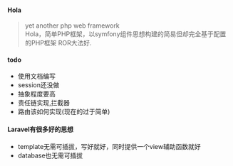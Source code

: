 #### Hola
> yet another php web framework  
> Hola，简单PHP框架，以symfony组件思想构建的简易但却完全基于配置的PHP框架
> ROR大法好.

#### todo
+ 使用文档编写
+ session还没做
+ 抽象程度要高
+ 责任链实现,拦截器
+ 路由该如何实现(现在的过于简单)

#### Laravel有很多好的思想
+ template无需可插拔，写好就好，同时提供一个view辅助函数就好
+ database也无需可插拔
